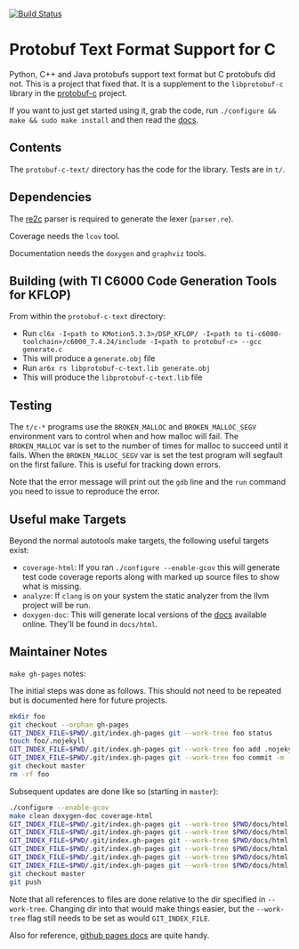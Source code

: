 [![Build Status](https://travis-ci.org/protobuf-c/protobuf-c-text.png?branch=master)](https://travis-ci.org/protobuf-c/protobuf-c-text)

# Protobuf Text Format Support for C

Python, C++ and Java protobufs support text format but C protobufs did not.
This is a project that fixed that. It is a supplement to the
`libprotobuf-c` library in the [protobuf-c](https://github.com/protobuf-c)
project.

If you want to just get started using it, grab the code, run
`./configure && make && sudo make install` and then read the
[docs](http://text.protobuf-c.io/).

## Contents

The `protobuf-c-text/` directory has the code for the library.  Tests
are in `t/`.

## Dependencies

The [re2c](http://re2c.org/) parser is required to generate the
lexer (`parser.re`).

Coverage needs the `lcov` tool.

Documentation needs the `doxygen` and `graphviz` tools.

## Building (with TI C6000 Code Generation Tools for KFLOP)

From within the `protobuf-c-text` directory:
- Run `cl6x -I<path to KMotion5.3.3>/DSP_KFLOP/ -I<path to ti-c6000-toolchain>/c6000_7.4.24/include -I<path to protobuf-c> --gcc generate.c`
- This will produce a `generate.obj` file
- Run `ar6x rs libprotobuf-c-text.lib generate.obj`
- This will produce the `libprotobuf-c-text.lib` file

## Testing

The `t/c-*` programs use the `BROKEN_MALLOC` and `BROKEN_MALLOC_SEGV`
environment vars to control when and how malloc will fail.
The `BROKEN_MALLOC` var is set to the number of times for malloc to
succeed until it fails.  When the `BROKEN_MALLOC_SEGV` var is set the
test program will segfault on the first failure.  This is useful for
tracking down errors.

Note that the error message will print out the `gdb` line and the `run`
command you need to issue to reproduce the error.

## Useful make Targets

Beyond the normal autotools make targets, the following useful targets
exist:

* `coverage-html`: If you ran `./configure --enable-gcov` this will
  generate test code coverage reports along with marked up source
  files to show what is missing.
* `analyze`: If `clang` is on your system the static analyzer from the
  llvm project will be run.
* `doxygen-doc`: This will generate local versions of the
  [docs](http://text.protobuf-c.io/) available online.  They'll be found
  in `docs/html`.

## Maintainer Notes

`make gh-pages` notes:

The initial steps was done as follows.  This should not need to be repeated
but is documented here for future projects.

```bash
mkdir foo
git checkout --orphan gh-pages
GIT_INDEX_FILE=$PWD/.git/index.gh-pages git --work-tree foo status
touch foo/.nojekyll
GIT_INDEX_FILE=$PWD/.git/index.gh-pages git --work-tree foo add .nojekyll
GIT_INDEX_FILE=$PWD/.git/index.gh-pages git --work-tree foo commit -m 'Turn off Jekyll'
git checkout master
rm -rf foo
```

Subsequent updates are done like so (starting in `master`):

```bash
./configure --enable-gcov
make clean doxygen-doc coverage-html
GIT_INDEX_FILE=$PWD/.git/index.gh-pages git --work-tree $PWD/docs/html checkout gh-pages
GIT_INDEX_FILE=$PWD/.git/index.gh-pages git --work-tree $PWD/docs/html checkout .nojekyll
GIT_INDEX_FILE=$PWD/.git/index.gh-pages git --work-tree $PWD/docs/html checkout CNAME
GIT_INDEX_FILE=$PWD/.git/index.gh-pages git --work-tree $PWD/docs/html add .
GIT_INDEX_FILE=$PWD/.git/index.gh-pages git --work-tree $PWD/docs/html ls-files --deleted | GIT_INDEX_FILE=$PWD/.git/index.gh-pages xargs git --work-tree $PWD/docs/html rm
GIT_INDEX_FILE=$PWD/.git/index.gh-pages git --work-tree $PWD/docs/html commit -m "Update docs."
git checkout master
git push
```

Note that all references to files are done relative to the dir specified
in `--work-tree`.  Changing dir into that would make things easier, but
the `--work-tree` flag still needs to be set as would `GIT_INDEX_FILE`.

Also for reference,
[github pages docs](https://help.github.com/categories/20/articles)
are quite handy.
